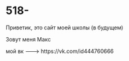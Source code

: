 # 518-
<p> Приветик, это сайт моей школы (в будущем)</p></p>
<p> Зовут меня Макс </p>
<p> мой вк ---> https://vk.com/id444760666 </p>
